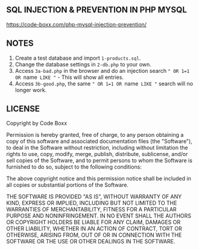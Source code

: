 ## SQL INJECTION & PREVENTION IN PHP MYSQL
https://code-boxx.com/php-mysql-injection-prevention/

## NOTES
1) Create a test database and import `1-products.sql`.
2) Change the database settings in `2-db.php` to your own.
3) Access `3a-bad.php` in the browser and do an injection search `" OR 1=1 OR `name` LIKE "` - This will show all entries.
4) Access `3b-good.php`, the same `" OR 1=1 OR `name` LIKE "` search will no longer work.

## LICENSE
Copyright by Code Boxx

Permission is hereby granted, free of charge, to any person obtaining a copy
of this software and associated documentation files (the "Software"), to deal
in the Software without restriction, including without limitation the rights
to use, copy, modify, merge, publish, distribute, sublicense, and/or sell
copies of the Software, and to permit persons to whom the Software is
furnished to do so, subject to the following conditions:

The above copyright notice and this permission notice shall be included in all
copies or substantial portions of the Software.

THE SOFTWARE IS PROVIDED "AS IS", WITHOUT WARRANTY OF ANY KIND, EXPRESS OR
IMPLIED, INCLUDING BUT NOT LIMITED TO THE WARRANTIES OF MERCHANTABILITY,
FITNESS FOR A PARTICULAR PURPOSE AND NONINFRINGEMENT. IN NO EVENT SHALL THE
AUTHORS OR COPYRIGHT HOLDERS BE LIABLE FOR ANY CLAIM, DAMAGES OR OTHER
LIABILITY, WHETHER IN AN ACTION OF CONTRACT, TORT OR OTHERWISE, ARISING FROM,
OUT OF OR IN CONNECTION WITH THE SOFTWARE OR THE USE OR OTHER DEALINGS IN THE
SOFTWARE.